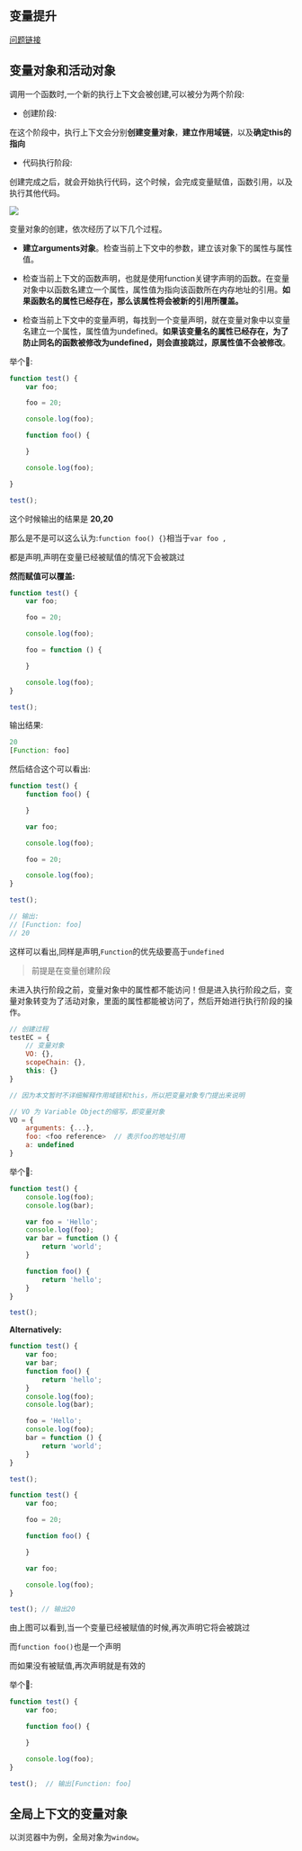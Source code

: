 ## 变量提升

[问题链接](http://stackoverflow.com/questions/3725546/variable-hoisting/3725763#3725763)



## 变量对象和活动对象

调用一个函数时,一个新的执行上下文会被创建,可以被分为两个阶段:

* 创建阶段:

在这个阶段中，执行上下文会分别**创建变量对象**，**建立作用域链**，以及**确定this的指向**

* 代码执行阶段:

创建完成之后，就会开始执行代码，这个时候，会完成变量赋值，函数引用，以及执行其他代码。

![](http://upload-images.jianshu.io/upload_images/599584-7d131cfe82a20d37.png?imageMogr2/auto-orient/strip%7CimageView2/2/w/1240)

变量对象的创建，依次经历了以下几个过程。

* **建立arguments对象**。检查当前上下文中的参数，建立该对象下的属性与属性值。

* 检查当前上下文的函数声明，也就是使用function关键字声明的函数。在变量对象中以函数名建立一个属性，属性值为指向该函数所在内存地址的引用。**如果函数名的属性已经存在，那么该属性将会被新的引用所覆盖。**

* 检查当前上下文中的变量声明，每找到一个变量声明，就在变量对象中以变量名建立一个属性，属性值为undefined。**如果该变量名的属性已经存在，为了防止同名的函数被修改为undefined，则会直接跳过，原属性值不会被修改**。

举个🌰:

```js
function test() {
    var foo;

    foo = 20;

    console.log(foo);

    function foo() {

    }

    console.log(foo);

}

test();
```

这个时候输出的结果是 **20,20**

那么是不是可以这么认为:`function foo() {}`相当于`var foo ,`

都是声明,声明在变量已经被赋值的情况下会被跳过

**然而赋值可以覆盖:**

```js
function test() {
    var foo;

    foo = 20;

    console.log(foo);

    foo = function () {

    }

    console.log(foo);
}

test();
```

输出结果:

```js
20
[Function: foo]
```

然后结合这个可以看出:

```js
function test() {
    function foo() {

    }

    var foo;

    console.log(foo);

    foo = 20;

    console.log(foo);
}

test();

// 输出:
// [Function: foo]
// 20
```

这样可以看出,同样是声明,`Function`的优先级要高于`undefined`

> 前提是在变量创建阶段

未进入执行阶段之前，变量对象中的属性都不能访问！但是进入执行阶段之后，变量对象转变为了活动对象，里面的属性都能被访问了，然后开始进行执行阶段的操作。

```js
// 创建过程
testEC = {
    // 变量对象
    VO: {},
    scopeChain: {},
    this: {}
}

// 因为本文暂时不详细解释作用域链和this，所以把变量对象专门提出来说明

// VO 为 Variable Object的缩写，即变量对象
VO = {
    arguments: {...},
    foo: <foo reference>  // 表示foo的地址引用
    a: undefined
}
```

举个🌰:

```js
function test() {
    console.log(foo);
    console.log(bar);

    var foo = 'Hello';
    console.log(foo);
    var bar = function () {
        return 'world';
    }

    function foo() {
        return 'hello';
    }
}

test();
```

**Alternatively:**

```js
function test() {
    var foo;
    var bar;
    function foo() {
        return 'hello';
    }
    console.log(foo);
    console.log(bar);

    foo = 'Hello';
    console.log(foo);
    bar = function () {
        return 'world';
    }   
}

test();
```

```js
function test() {
    var foo;

    foo = 20;

    function foo() {

    }

    var foo;

    console.log(foo);
}

test(); // 输出20
```

由上图可以看到,当一个变量已经被赋值的时候,再次声明它将会被跳过

而`function foo()`也是一个声明

而如果没有被赋值,再次声明就是有效的

举个🌰:

```js
function test() {
    var foo;

    function foo() {

    }

    console.log(foo);
}

test();  // 输出[Function: foo]
```

## 全局上下文的变量对象

以浏览器中为例，全局对象为`window`。

